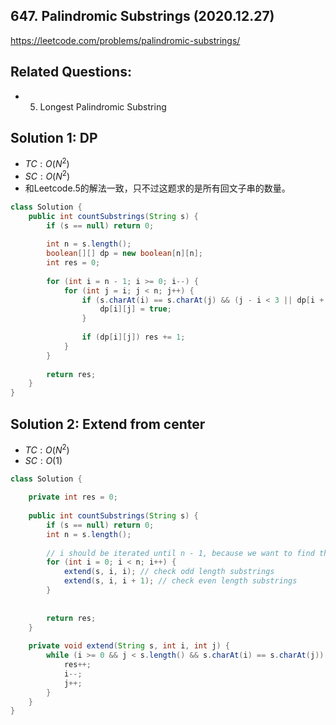 ## 647. Palindromic Substrings (2020.12.27)

https://leetcode.com/problems/palindromic-substrings/

## Related Questions:
- 5. Longest Palindromic Substring

## Solution 1: DP

- $TC:O(N^2)$
- $SC:O(N^2)$
- 和Leetcode.5的解法一致，只不过这题求的是所有回文子串的数量。

```java
class Solution {
    public int countSubstrings(String s) {
        if (s == null) return 0;
        
        int n = s.length();
        boolean[][] dp = new boolean[n][n];
        int res = 0;
        
        for (int i = n - 1; i >= 0; i--) {
            for (int j = i; j < n; j++) {
                if (s.charAt(i) == s.charAt(j) && (j - i < 3 || dp[i + 1][j - 1])) {
                    dp[i][j] = true;
                }
                
                if (dp[i][j]) res += 1;
            }
        }
        
        return res;
    }
}
```

## Solution 2: Extend from center

- $TC:O(N^2)$
- $SC:O(1)$

```java
class Solution {
    
    private int res = 0;
    
    public int countSubstrings(String s) {
        if (s == null) return 0;
        int n = s.length();
        
        // i should be iterated until n - 1, because we want to find the amount
        for (int i = 0; i < n; i++) {
            extend(s, i, i); // check odd length substrings
            extend(s, i, i + 1); // check even length substrings
        }
        
        
        return res;
    }
    
    private void extend(String s, int i, int j) {
        while (i >= 0 && j < s.length() && s.charAt(i) == s.charAt(j)) {
            res++;
            i--;
            j++;
        }
    }
}
```

